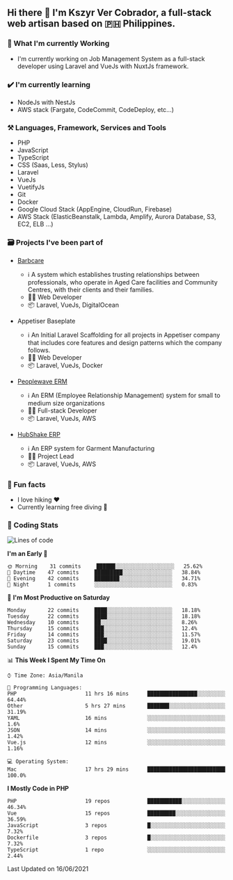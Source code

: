 ## Hi there 👋 I'm Kszyr Ver Cobrador, a full-stack web artisan based on 🇵🇭 Philippines.

### 🚀 What I'm currently Working

- I'm currently working on Job Management System as a full-stack developer using Laravel and VueJs with NuxtJs framework.

### ✔️ I'm currently learning

- NodeJs with NestJs
- AWS stack (Fargate, CodeCommit, CodeDeploy, etc...)

### ⚒️ Languages, Framework, Services and Tools
- PHP
- JavaScript
- TypeScript
- CSS (Saas, Less, Stylus)
- Laravel
- VueJs
- VuetifyJs
- Git
- Docker
- Google Cloud Stack (AppEngine, CloudRun, Firebase)
- AWS Stack (ElasticBeanstalk, Lambda, Amplify, Aurora Database, S3, EC2, ELB ...)


### 🗃 Projects I've been part of

- <a href="https://appetiser.com.au/portfolio/barbcare" target="_blank">Barbcare</a>

  - ℹ️ A system which establishes trusting relationships between professionals, who operate in Aged Care facilities and Community Centres, with their clients and their families.
  - 👨‍💻 Web Developer
  - 📦 Laravel, VueJs, DigitalOcean

- Appetiser Baseplate

  - ℹ️ An Initial Laravel Scaffolding for all projects in Appetiser company that includes core features and design patterns which the company follows.
  - 👨‍💻 Web Developer
  - 📦 Laravel, VueJs, Docker

- <a href="https://peoplewave.co" target="_blank">Peoplewave ERM</a>

  - ℹ️ An ERM (Employee Relationship Management) system for small to medium size organizations
  - 👨‍💻 Full-stack Developer
  - 📦 Laravel, VueJs, AWS

- <a href="https://www.posbang.com/garment-erp" target="_blank">HubShake ERP</a>

  - ℹ️ An ERP system for Garment Manufacturing
  - 👨‍💻 Project Lead
  - 📦 Laravel, VueJs, AWS

### 🌴 Fun facts

- I love hiking ❤️
- Currently learning free diving 🥽

### 🌟 Coding Stats

<!-- WakaTime Stats -->

<!--START_SECTION:waka-->
![Lines of code](https://img.shields.io/badge/From%20Hello%20World%20I%27ve%20Written-489371%20lines%20of%20code-blue)

**I'm an Early 🐤** 

```text
🌞 Morning    31 commits     ██████░░░░░░░░░░░░░░░░░░░   25.62% 
🌆 Daytime    47 commits     █████████░░░░░░░░░░░░░░░░   38.84% 
🌃 Evening    42 commits     ████████░░░░░░░░░░░░░░░░░   34.71% 
🌙 Night      1 commits      ░░░░░░░░░░░░░░░░░░░░░░░░░   0.83%

```
📅 **I'm Most Productive on Saturday** 

```text
Monday       22 commits     ████░░░░░░░░░░░░░░░░░░░░░   18.18% 
Tuesday      22 commits     ████░░░░░░░░░░░░░░░░░░░░░   18.18% 
Wednesday    10 commits     ██░░░░░░░░░░░░░░░░░░░░░░░   8.26% 
Thursday     15 commits     ███░░░░░░░░░░░░░░░░░░░░░░   12.4% 
Friday       14 commits     ███░░░░░░░░░░░░░░░░░░░░░░   11.57% 
Saturday     23 commits     ████░░░░░░░░░░░░░░░░░░░░░   19.01% 
Sunday       15 commits     ███░░░░░░░░░░░░░░░░░░░░░░   12.4%

```


📊 **This Week I Spent My Time On** 

```text
⌚︎ Time Zone: Asia/Manila

💬 Programming Languages: 
PHP                      11 hrs 16 mins      ████████████████░░░░░░░░░   64.44% 
Other                    5 hrs 27 mins       ███████░░░░░░░░░░░░░░░░░░   31.19% 
YAML                     16 mins             ░░░░░░░░░░░░░░░░░░░░░░░░░   1.6% 
JSON                     14 mins             ░░░░░░░░░░░░░░░░░░░░░░░░░   1.42% 
Vue.js                   12 mins             ░░░░░░░░░░░░░░░░░░░░░░░░░   1.16%

💻 Operating System: 
Mac                      17 hrs 29 mins      █████████████████████████   100.0%

```

**I Mostly Code in PHP** 

```text
PHP                      19 repos            ███████████░░░░░░░░░░░░░░   46.34% 
Vue                      15 repos            █████████░░░░░░░░░░░░░░░░   36.59% 
JavaScript               3 repos             █░░░░░░░░░░░░░░░░░░░░░░░░   7.32% 
Dockerfile               3 repos             █░░░░░░░░░░░░░░░░░░░░░░░░   7.32% 
TypeScript               1 repo              ░░░░░░░░░░░░░░░░░░░░░░░░░   2.44%

```



 Last Updated on 16/06/2021
<!--END_SECTION:waka-->
